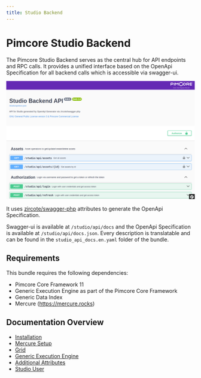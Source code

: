 ```yaml
---
title: Studio Backend
---
```


# Pimcore Studio Backend

The Pimcore Studio Backend serves as the central hub for API endpoints and RPC calls. 
It provides a unified interface based on the OpenApi Specification for all backend calls which is accessible via swagger-ui.

![Swagger UI](./doc/img/swagger-ui.png)

It uses [zircote/swagger-php](https://github.com/zircote/swagger-php) attributes to generate the OpenApi Specification.

Swagger-ui is available at `/studio/api/docs` and the OpenApi Specification is available at `/studio/api/docs.json`.
Every description is translatable and can be found in the `studio_api_docs.en.yaml` folder of the bundle.

## Requirements
This bundle requires the following dependencies:

* Pimcore Core Framework 11
* Generic Execution Engine as part of the Pimcore Core Framework
* Generic Data Index
* Mercure (https://mercure.rocks)

## Documentation Overview

- [Installation](./doc/00_Installation.md)
- [Mercure Setup](./doc/02_Mercure_Setup.md)
- [Grid](./doc/03_Grid.md)
- [Generic Execution Engine](doc/04_Generic_Execution_Engine.md)
- [Additional Attributes](./doc/05_Additional_Custom_Attributes.md)
- [Studio User](./doc/07_User.md)
